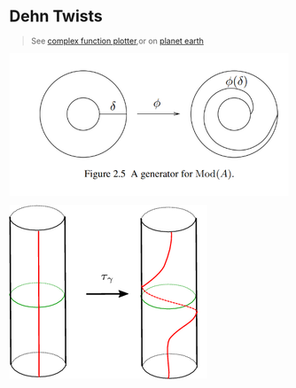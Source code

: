 # Dehn Twists

> See [complex function plotter](https://people.ucsc.edu/~wbolden/complex/#e%5E(2*pi*i%20*%7Cz%7C)*z*t%20+%20z*(t-1)),or on [planet earth](http://davidbau.com/conformal/#e%5E(2*pi*i*%7Cz%7C)*z*t%20%2B%20(1-t)*z&b=earth)


![Image](figures/image_2020-09-26-19-14-21.png)


![Dehn Twist Cylinder](figures/image_2020-09-26-19-22-06.png)
